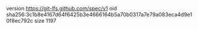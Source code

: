 version https://git-lfs.github.com/spec/v1
oid sha256:3c1b8e4167d64f6425b3e4666164b5a70b0317a7e79a083eca4d9e10f8ec792c
size 1197
